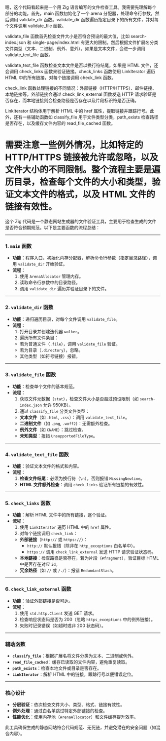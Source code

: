 嗯，这个代码看起来是一个用 Zig 语言编写的文件检查工具。我需要先理解每个部分的功能。首先，main 函数初始化了一个 arena 分配器，处理命令行参数，然后调用 validate_dir 函数。validate_dir 函数遍历指定目录下的所有文件，并对每个文件调用 validate_file 函数。

validate_file 函数首先检查文件大小是否符合预设的最大值，比如 search-index.json 和 single-page/index.html 有更大的限制。然后根据文件扩展名分类文件类型（文本、二进制、例外、意外）。如果是文本文件，会进一步调用 validate_text_file 函数。

validate_text_file 函数检查文本文件是否以换行符结尾，如果是 HTML 文件，还会调用 check_links 函数来验证链接。check_links 函数使用 LinkIterator 遍历 HTML 中的所有链接，对每个链接调用 check_link 函数。

check_link 函数处理链接的不同情况：外部链接（HTTP/HTTPS）、邮件链接、本地链接等。外部链接会通过 check_link_external 函数发送 HTTP 请求验证是否存在，而本地链接则会检查路径是否存在以及片段标识符是否正确。

LinkIterator 结构体用于解析 HTML 中的 href 属性，提取链接并跟踪行号。此外，还有一些辅助函数如 classify_file 用于文件类型分类，path_exists 检查路径是否存在，以及缓存文件内容的 read_file_cached 函数。

需要注意一些例外情况，比如特定的 HTTP/HTTPS 链接被允许或忽略，以及文件大小的不同限制。整个流程主要是遍历目录，检查每个文件的大小和类型，验证文本文件的格式，以及 HTML 文件的链接有效性。
================================================
这个 Zig 代码是一个静态网站生成器的文件验证工具，主要用于检查生成的文件是否符合预期规范。以下是主要函数的流程总结：

---

### **1. `main` 函数**
- **功能**：程序入口，初始化内存分配器，解析命令行参数（指定目录路径），调用 `validate_dir` 开始验证。
- **流程**：
  1. 使用 `ArenaAllocator` 管理内存。
  2. 读取命令行参数中的目录路径。
  3. 调用 `validate_dir` 遍历并验证目录下的文件。

---

### **2. `validate_dir` 函数**
- **功能**：递归遍历目录，对每个文件调用 `validate_file`。
- **流程**：
  1. 打开目录并创建迭代器 `walker`。
  2. 遍历所有文件条目：
    - 若为普通文件（`.file`），调用 `validate_file` 验证。
    - 若为目录（`.directory`），忽略。
    - 其他类型（如符号链接）报错。

---

### **3. `validate_file` 函数**
- **功能**：检查单个文件的基本规范。
- **流程**：
  1. 获取文件元数据（`stat`），检查文件大小是否超过预设限制（如 `search-index.json` 允许 950KB）。
  2. 通过 `classify_file` 分类文件类型：
    - **文本文件**（如 `.html`, `.css`）：调用 `validate_text_file`。
    - **二进制文件**（如 `.png`, `.woff2`）：无需额外检查。
    - **例外文件**（如 `CNAME`）：跳过检查。
    - **未知类型**：报错 `UnsupportedFileType`。

---

### **4. `validate_text_file` 函数**
- **功能**：验证文本文件的格式和内容。
- **流程**：
  1. **检查文件结尾**：必须为换行符（`\n`），否则报错 `MissingNewline`。
  2. **HTML 文件额外检查**：调用 `check_links` 验证所有链接的有效性。

---

### **5. `check_links` 函数**
- **功能**：解析 HTML 文件中的所有链接，逐个验证。
- **流程**：
  1. 使用 `LinkIterator` 遍历 HTML 中的 `href` 属性。
  2. 对每个链接调用 `check_link`：
    - **外部链接**（`http://` 或 `https://`）：
      - `http://` 默认报错（除非在 `http_exceptions` 白名单中）。
      - `https://` 调用 `check_link_external` 发送 HTTP 请求验证状态码。
    - **本地链接**：检查路径是否存在，若为片段（`#fragment`），验证目标 HTML 中是否存在对应 `id`。
    - **冗余路径**（如 `//` 或 `/./`）：报错 `RedundantSlash`。

---

### **6. `check_link_external` 函数**
- **功能**：验证外部链接是否可达。
- **流程**：
  1. 使用 `std.http.Client` 发送 GET 请求。
  2. 检查响应状态码是否为 200（忽略 `https_exceptions` 中的例外链接）。
  3. 失败时记录错误（如超时或非 200 状态码）。

---

### **辅助函数**
- **`classify_file`**：根据扩展名将文件分类为文本、二进制或例外。
- **`read_file_cached`**：缓存已读取的文件内容，避免重复读取。
- **`path_exists`**：检查本地文件或目录是否存在。
- **`LinkIterator`**：解析 HTML 中的链接，跟踪行号以便错误定位。

---

### **核心设计**
- **分层验证**：依次检查文件大小、类型、格式、链接有效性。
- **例外处理**：通过白名单跳过特定外部链接的检查。
- **性能优化**：使用内存池（`ArenaAllocator`）和文件缓存提升效率。

此工具确保生成的静态网站符合代码规范、无死链，并避免潜在的安全问题（如混合内容）。